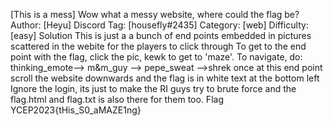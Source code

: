 [This is a mess]
Wow what a messy website, where could the flag be?
Author: [Heyu]
Discord Tag: [housefly#2435]
Category: [web]
Difficulty: [easy]
Solution
This is just a a bunch of end points embedded in pictures scattered in the webite for the players to click through
To get to the end point with the flag, click the pic, kewk to get to 'maze'. To navigate, do: thinking_emote--> m&m_guy --> pepe_sweat -->shrek
once at this end point scroll the website downwards and the flag is in white text at the bottom left
Ignore the login, its just to make the RI guys try to brute force and the flag.html and flag.txt is also there for them too.
Flag
YCEP2023{tHis_S0_aMAZE1ng}